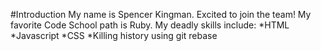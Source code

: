 #Introduction 
My name is Spencer Kingman. Excited to join the team! My favorite Code School path is Ruby. My deadly skills include:
*HTML
*Javascript
*CSS
*Killing history using git rebase
